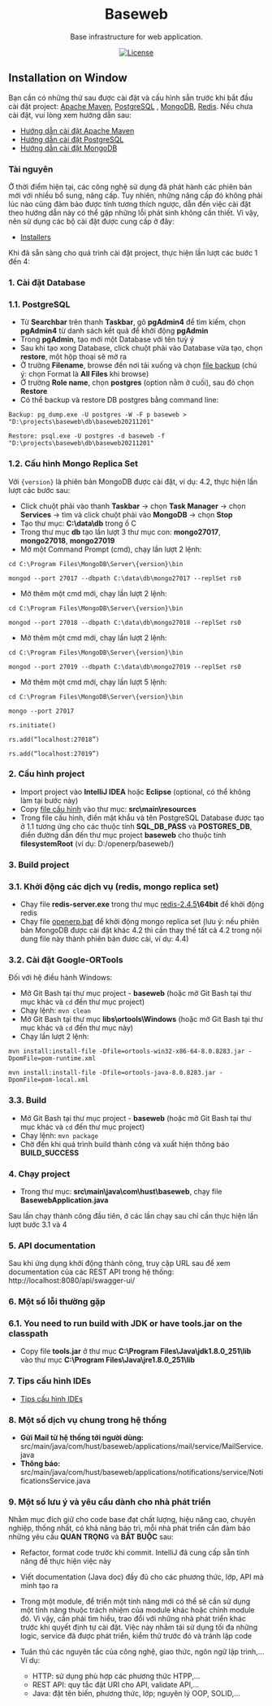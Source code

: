 <h1 align="center">Baseweb</h1>

<div align="center">

Base infrastructure for web application.

[![License](https://img.shields.io/badge/License-BSD%203--Clause-blue.svg)](https://opensource.org/licenses/BSD-3-Clause)

</div>

## Installation on Window

Bạn cần có những thứ sau được cài đặt và cấu hình sẵn trước khi bắt đầu cài đặt
project: [Apache Maven](https://maven.apache.org/), [PostgreSQL](https://www.postgresql.org/)
, [MongoDB](https://www.mongodb.com/), [Redis](https://redis.io/). Nếu chưa cài đặt, vui lòng xem hướng dẫn sau:

* [Hướng dẫn cài đặt Apache Maven](https://drive.google.com/file/d/1xhdd8rBQWeVe0koZb5ditL8kCWaJm-lM/view?usp=sharing)
* [Hướng dẫn cài đặt PostgreSQL](https://drive.google.com/file/d/1o15E-QNNgHeZK5F1N7h4FfxYpT3B9S92/view?usp=sharing)
* [Hướng dẫn cài đặt MongoDB](https://drive.google.com/file/d/1pNgZmw8TBU3uSzaAwZiXiVW5dp6Pjw7i/view?usp=sharing)

### Tài nguyên

Ở thời điểm hiện tại, các công nghệ sử dụng đã phát hành các phiên bản mới với nhiều bổ sung, nâng cấp. Tuy nhiên, những
nâng cấp đó không phải lúc nào cũng đảm bảo được tính tương thích ngược, dẫn đến việc cài đặt theo hướng dẫn này có thể
gặp những lỗi phát sinh không cần thiết. Vì vậy, nên sử dụng các bộ cài đặt được cung cấp ở đây:

* [Installers](https://drive.google.com/drive/folders/1r4VCwCz2JZGg9-LxQFPNw1aTZJl9gYp3?usp=sharing)

Khi đã sẵn sàng cho quá trình cài đặt project, thực hiện lần lượt các bước 1 đến 4:

### 1. Cài đặt Database

### 1.1. PostgreSQL

* Từ <b>Searchbar</b> trên thanh <b>Taskbar</b>, gõ <b>pgAdmin4</b> để tìm kiếm, chọn <b>pgAdmin4</b> từ danh sách kết
  quả để khởi động <b>pgAdmin</b>
* Trong <b>pgAdmin</b>, tạo mới một Database với tên tuỳ ý
* Sau khi tạo xong Database, click chuột phải vào Database vừa tạo, chọn <b>restore</b>, một hộp thoại sẽ mở ra
* Ở trường <b>Filename</b>, browse đến nơi tải xuống và
  chọn [file backup](https://drive.google.com/drive/u/0/folders/1_F9I-ctSx0Wj1m5vcz-MnWXJBApbqBbO) (chú ý: chọn Format
  là <b>All Files</b> khi browse)
* Ở trường <b>Role name</b>, chọn <b>postgres</b> (option nằm ở cuối), sau đó chọn <b>Restore</b>
* Có thể backup và restore DB postgres bằng command line:

```
Backup: pg_dump.exe -U postgres -W -F p baseweb > "D:\projects\baseweb\db\baseweb20211201"
```

```
Restore: psql.exe -U postgres -d baseweb -f "D:\projects\baseweb\db\baseweb20211201"
```

### 1.2. Cấu hình Mongo Replica Set

Với `{version}` là phiên bản MongoDB được cài đặt, ví dụ: 4.2, thực hiện lần lượt các bước sau:

* Click chuột phải vào thanh <b>Taskbar</b> → chọn <b>Task Manager</b> → chọn <b>Services</b> → tìm và click chuột phải
  vào <b>MongoDB</b> → chọn <b>Stop</b>
* Tạo thư mục: <b>C:\data\db</b> trong ổ C
* Trong thư mục <b>db</b> tạo lần lượt 3 thư mục con: <b>mongo27017</b>, <b>mongo27018</b>, <b>mongo27019</b>
* Mở một Command Prompt (cmd), chạy lần lượt 2 lệnh: <br/>

```
cd C:\Program Files\MongoDB\Server\{version}\bin
```

```
mongod --port 27017 --dbpath C:\data\db\mongo27017 --replSet rs0
```

* Mở thêm một cmd mới, chạy lần lượt 2 lệnh: <br/>

```
cd C:\Program Files\MongoDB\Server\{version}\bin
```

```
mongod --port 27018 --dbpath C:\data\db\mongo27018 --replSet rs0
```

* Mở thêm một cmd mới, chạy lần lượt 2 lệnh: <br/>

```
cd C:\Program Files\MongoDB\Server\{version}\bin
```

```
mongod --port 27019 --dbpath C:\data\db\mongo27019 --replSet rs0
```

* Mở thêm một cmd mới, chạy lần lượt 5 lệnh: <br/>

```
cd C:\Program Files\MongoDB\Server\{version}\bin
```

```
mongo --port 27017
```

```
rs.initiate()
```

```
rs.add(“localhost:27018”)
```

```
rs.add(“localhost:27019”)
```

### 2. Cấu hình project

* Import project vào <b>IntelliJ IDEA</b> hoặc <b>Eclipse</b> (optional, có thể không làm tại bước này)
* Copy [file cấu hình](https://drive.google.com/file/d/1cxurrBoNn6cNgOx_Q9i22meYtMP02iJN/view?usp=sharing) vào thư
  mục: <b>src\main\resources</b>
* Trong file cấu hình, điền mật khẩu và tên PostgreSQL Database được tạo ở 1.1 tương ứng cho các thuộc tính <b>
  SQL_DB_PASS</b> và <b>POSTGRES_DB</b>, điền đường dẫn đến thư mục project <b>baseweb</b> cho thuộc tính <b>
  filesystemRoot</b> (ví dụ: D:/openerp/baseweb/)

### 3. Build project

### 3.1. Khởi động các dịch vụ (redis, mongo replica set)

* Chạy file <b>redis-server.exe</b> trong thư
  mục [redis-2.4.5](https://drive.google.com/drive/folders/1WilP451UfPN33uM1RSUreCX9rJmVVbMK?usp=sharing)<b>\64bit</b>
  để khởi động redis
* Chạy file [openerp.bat](https://drive.google.com/file/d/1D5ZRsY0S8-hAPjEZX6x2DwDrjZs7NqLQ/view?usp=sharing) để khởi
  động mongo replica set (lưu ý: nếu phiên bản MongoDB được cài đặt khác 4.2 thì cần thay thế tất cả 4.2 trong nội dung
  file này thành phiên bản đươc cài, ví dụ: 4.4)

### 3.2. Cài đặt Google-ORTools

Đối với hệ điều hành Windows:

* Mở Git Bash tại thư mục project - <b>baseweb</b> (hoặc mở Git Bash tại thư mục khác và `cd` đến thư mục project)
* Chạy lệnh: `mvn clean`
* Mở Git Bash tại thư mục <b>libs\ortools\Windows</b> (hoặc mở Git Bash tại thư mục khác và `cd` đến thư mục này)
* Chạy lần lượt 2 lệnh: <br/>

```
mvn install:install-file -Dfile=ortools-win32-x86-64-8.0.8283.jar -DpomFile=pom-runtime.xml
```

```
mvn install:install-file -Dfile=ortools-java-8.0.8283.jar -DpomFile=pom-local.xml
```

### 3.3. Build

* Mở Git Bash tại thư mục project - <b>baseweb</b> (hoặc mở Git Bash tại thư mục khác và `cd` đến thư mục project)
* Chạy lệnh: `mvn package`
* Chờ đến khi quá trình build thành công và xuất hiện thông báo <b>BUILD_SUCCESS</b>

### 4. Chạy project

* Trong thư mục: <b>src\main\java\com\hust\baseweb</b>, chạy file <b>BasewebApplication.java</b>

Sau lần chạy thành công đầu tiên, ở các lần chạy sau chỉ cần thực hiện lần lượt bước 3.1 và 4

### 5. API documentation

Sau khi ứng dụng khởi động thành công, truy cập URL sau để xem documentation của các REST API trong hệ
thống: http://localhost:8080/api/swagger-ui/

### 6. Một số lỗi thường gặp

### 6.1. You need to run build with JDK or have tools.jar on the classpath

* Copy file <b>tools.jar</b> ở thư mục <b>C:\Program Files\Java\jdk1.8.0_251\lib</b> vào thư mục <b>C:\Program
  Files\Java\jre1.8.0_251\lib</b>

### 7. Tips cấu hình IDEs

* [Tips cấu hình IDEs](https://drive.google.com/file/d/1fKf7MTXCSlk1VpL6iACoHWCvqeE6Ldgc/view?usp=sharing)

### 8. Một số dịch vụ chung trong hệ thống

* <b>Gửi Mail từ hệ thống tới người dùng:</b> src/main/java/com/hust/baseweb/applications/mail/service/MailService.java
* <b>Thông báo:</b> src/main/java/com/hust/baseweb/applications/notifications/service/NotificationsService.java

### 9. Một số lưu ý và yêu cầu dành cho nhà phát triển

Nhằm mục đích giữ cho code base đạt chất lượng, hiệu năng cao, chuyên nghiệp, thống nhất, có khả năng bảo trì, mỗi nhà
phát triển cần đảm bảo những yêu cầu <b>QUAN TRỌNG</b> và <b>BẮT BUỘC</b> sau:

* Refactor, format code trước khi commit. IntelliJ đã cung cấp sẵn tính năng để thực hiện việc này
* Viết documentation (Java doc) đầy đủ cho các phương thức, lớp, API mà mình tạo ra
* Trong một module, để triển một tính năng mới có thể sẽ cần sử dụng một tính năng thuộc trách nhiệm của module
  khác hoặc chính module đó. Vì vậy, cần phải tìm hiểu, trao đổi với những nhà phát triển khác trước khi quyết định tự
  cài đặt. Việc này nhằm tái sử dụng tối đa những logic, service đã được phát triển, kiểm thử trước đó và tránh lặp code
    
* Tuân thủ các nguyên tắc của công nghệ, giao thức, ngôn ngữ lập trình,... Ví dụ:
  * HTTP:  sử dụng phù hợp các phương thức HTPP,... 
  * REST API: quy tắc đặt URI cho API, validate API,...
  * Java: đặt tên biến, phương thức, lớp; nguyên lý OOP, SOLID,...
  

